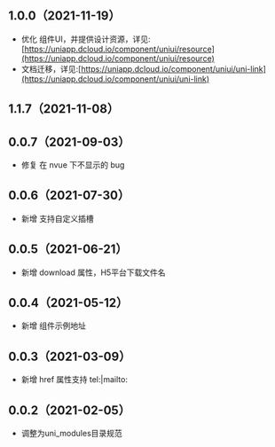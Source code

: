 ## 1.0.0（2021-11-19）
- 优化
  组件UI，并提供设计资源，详见:[https://uniapp.dcloud.io/component/uniui/resource](https://uniapp.dcloud.io/component/uniui/resource)
- 文档迁移，详见:[https://uniapp.dcloud.io/component/uniui/uni-link](https://uniapp.dcloud.io/component/uniui/uni-link)
## 1.1.7（2021-11-08）
## 0.0.7（2021-09-03）
- 修复 在 nvue 下不显示的 bug
## 0.0.6（2021-07-30）
- 新增 支持自定义插槽
## 0.0.5（2021-06-21）
- 新增 download 属性，H5平台下载文件名
## 0.0.4（2021-05-12）
- 新增 组件示例地址
## 0.0.3（2021-03-09）
- 新增 href 属性支持 tel:|mailto:

## 0.0.2（2021-02-05）
- 调整为uni_modules目录规范
